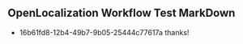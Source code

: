 ## OpenLocalization Workflow Test MarkDown
* 16b61fd8-12b4-49b7-9b05-25444c77617a thanks!

<!--HONumber=Nov16_HO1-->


